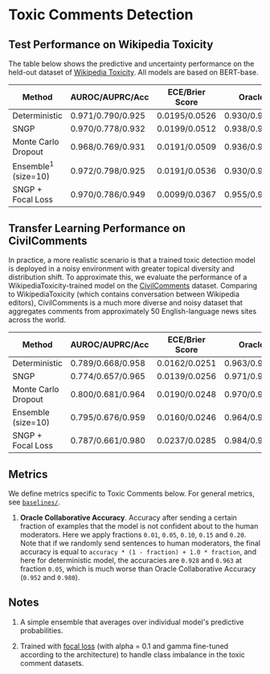 # Toxic Comments Detection

## Test Performance on Wikipedia Toxicity

The table below shows the predictive and uncertainty performance on the held-out dataset of [Wikipedia Toxicity](https://www.tensorflow.org/datasets/catalog/wikipedia_toxicity_subtypes). All models are based on BERT-base.

| Method | AUROC/AUPRC/Acc | ECE/Brier Score | Oracle Collaborative Acc |
| ----------- | ----------- | ----------- | ----------- | 
| Deterministic       | 0.971/0.790/0.925 | 0.0195/0.0526 | 0.930/0.949/0.968/0.986/1.000 | 
| SNGP                | 0.970/0.778/0.932 | 0.0199/0.0512 | 0.938/0.956/0.973/0.983/1.000 | 
| Monte Carlo Dropout | 0.968/0.769/0.931 | 0.0191/0.0509 | 0.936/0.956/0.971/0.982/1.000 |
| Ensemble<sup>1</sup> (size=10)  | 0.972/0.798/0.925 | 0.0191/0.0536 | 0.930/0.947/0.967/0.985/1.000 | 
| SNGP + Focal Loss  | 0.970/0.786/0.949 | 0.0099/0.0367 | 0.955/0.971/0.985/0.992/1.000 |

## Transfer Learning Performance on CivilComments

In practice, a more realistic scenario is that a trained toxic detection model is deployed in a noisy environment with greater topical diversity and distribution shift.
To approximate this, we evaluate the performance of a WikipediaToxicity-trained model on the [CivilComments](https://www.tensorflow.org/datasets/catalog/civil_comments) dataset.
Comparing to WikipediaToxicity (which contains conversation between Wikipedia editors), CivilComments is a much more diverse and noisy dataset that aggregates comments from approximately 50 English-language news sites across the world.

| Method | AUROC/AUPRC/Acc | ECE/Brier Score | Oracle Collaborative Acc |
| ----------- | ----------- | ----------- | ----------- |
| Deterministic       | 0.789/0.668/0.958 | 0.0162/0.0251 | 0.963/0.978/0.989/0.993/0.996 |
| SNGP                | 0.774/0.657/0.965 | 0.0139/0.0256 | 0.971/0.983/0.990/0.994/1.000 |
| Monte Carlo Dropout | 0.800/0.681/0.964 | 0.0190/0.0248 | 0.970/0.983/0.990/0.993/0.996 |
| Ensemble (size=10)  | 0.795/0.676/0.959 | 0.0160/0.0246 | 0.964/0.978/0.989/0.993/0.996 |
| SNGP + Focal Loss  | 0.787/0.661/0.980 | 0.0237/0.0285 | 0.984/0.993/1.000/1.000/1.000 |


## Metrics
We define metrics specific to Toxic Comments below. For general metrics,
see [`baselines/`](https://github.com/google/uncertainty-baselines/tree/master/baselines).

1. __Oracle Collaborative Accuracy__. Accuracy after sending a certain
fraction of examples that the model is not confident about to the human
moderators. Here we apply fractions `0.01`, `0.05`, `0.10`, `0.15` and
`0.20`. Note that if we randomly send sentences to human moderators,
the final accuracy is equal to `accuracy * (1 - fraction) + 1.0 * fraction`,
and here for deterministic model, the accuracies are `0.928` and `0.963` at
fraction `0.05`, which is much worse than Oracle Collaborative Accuracy
(`0.952` and `0.980`).


## Notes

1. A simple ensemble that averages over individual model's predictive
probabilities.

2. Trained with [focal loss](https://openreview.net/forum?id=SJxTZeHFPH)
(with alpha = 0.1 and gamma fine-tuned according to the architecture) to handle
class imbalance in the toxic comment datasets.
